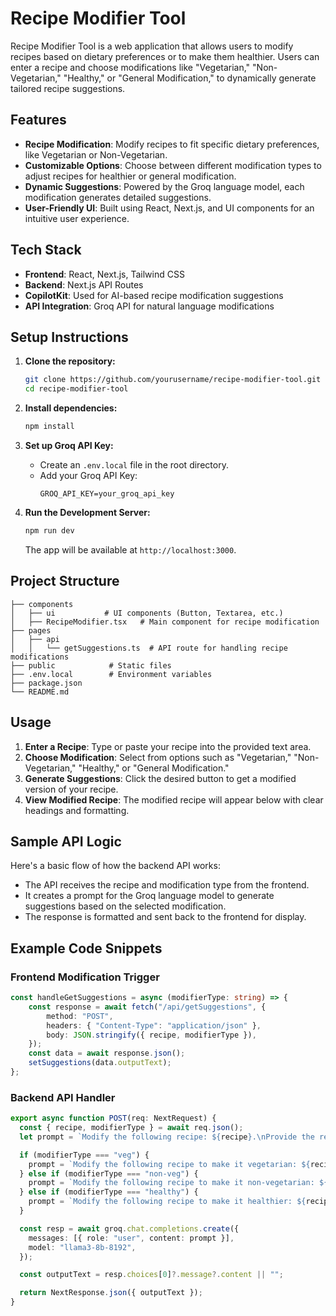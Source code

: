 
# Recipe Modifier Tool

Recipe Modifier Tool is a web application that allows users to modify recipes based on dietary preferences or to make them healthier. Users can enter a recipe and choose modifications like "Vegetarian," "Non-Vegetarian," "Healthy," or "General Modification," to dynamically generate tailored recipe suggestions.

## Features

- **Recipe Modification**: Modify recipes to fit specific dietary preferences, like Vegetarian or Non-Vegetarian.
- **Customizable Options**: Choose between different modification types to adjust recipes for healthier or general modification.
- **Dynamic Suggestions**: Powered by the Groq language model, each modification generates detailed suggestions.
- **User-Friendly UI**: Built using React, Next.js, and UI components for an intuitive user experience.

## Tech Stack

- **Frontend**: React, Next.js, Tailwind CSS
- **Backend**: Next.js API Routes
- **CopilotKit**: Used for AI-based recipe modification suggestions
- **API Integration**: Groq API for natural language modifications

## Setup Instructions

1. **Clone the repository:**
   ```bash
   git clone https://github.com/yourusername/recipe-modifier-tool.git
   cd recipe-modifier-tool
   ```

2. **Install dependencies:**
   ```bash
   npm install
   ```

3. **Set up Groq API Key:**
   - Create an `.env.local` file in the root directory.
   - Add your Groq API Key:
     ```plaintext
     GROQ_API_KEY=your_groq_api_key
     ```

4. **Run the Development Server:**
   ```bash
   npm run dev
   ```
   The app will be available at `http://localhost:3000`.

## Project Structure

```
├── components
│   ├── ui           # UI components (Button, Textarea, etc.)
│   ├── RecipeModifier.tsx   # Main component for recipe modification
├── pages
│   ├── api
│   │   └── getSuggestions.ts  # API route for handling recipe modifications
├── public            # Static files
├── .env.local        # Environment variables
├── package.json
└── README.md
```

## Usage

1. **Enter a Recipe**: Type or paste your recipe into the provided text area.
2. **Choose Modification**: Select from options such as "Vegetarian," "Non-Vegetarian," "Healthy," or "General Modification."
3. **Generate Suggestions**: Click the desired button to get a modified version of your recipe.
4. **View Modified Recipe**: The modified recipe will appear below with clear headings and formatting.

## Sample API Logic

Here's a basic flow of how the backend API works:

- The API receives the recipe and modification type from the frontend.
- It creates a prompt for the Groq language model to generate suggestions based on the selected modification.
- The response is formatted and sent back to the frontend for display.

## Example Code Snippets

### Frontend Modification Trigger
```typescript
const handleGetSuggestions = async (modifierType: string) => {
    const response = await fetch("/api/getSuggestions", {
        method: "POST",
        headers: { "Content-Type": "application/json" },
        body: JSON.stringify({ recipe, modifierType }),
    });
    const data = await response.json();
    setSuggestions(data.outputText);
};
```

### Backend API Handler
```typescript
export async function POST(req: NextRequest) {
  const { recipe, modifierType } = await req.json();
  let prompt = `Modify the following recipe: ${recipe}.\nProvide the response with proper spacing and headings.`;

  if (modifierType === "veg") {
    prompt = `Modify the following recipe to make it vegetarian: ${recipe}.\nProvide the response with proper spacing and headings.`;
  } else if (modifierType === "non-veg") {
    prompt = `Modify the following recipe to make it non-vegetarian: ${recipe}.\nProvide the response with proper spacing and headings.`;
  } else if (modifierType === "healthy") {
    prompt = `Modify the following recipe to make it healthier: ${recipe}.\nProvide the response with proper spacing and headings.`;
  }

  const resp = await groq.chat.completions.create({
    messages: [{ role: "user", content: prompt }],
    model: "llama3-8b-8192",
  });

  const outputText = resp.choices[0]?.message?.content || "";

  return NextResponse.json({ outputText });
}
```
